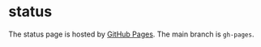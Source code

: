 # status

The status page is hosted by [GitHub Pages](https://pages.github.com/).
The main branch is `gh-pages`.